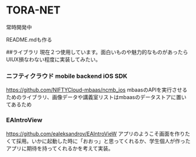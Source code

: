 # TORA-NET

常時開発中

README.mdも作る

##ライブラリ
現在２つ使用しています。面白いものや魅力的なものがあったらUIUX損なわない程度に実装してみたい。

### ニフティクラウド mobile backend iOS SDK
https://github.com/NIFTYCloud-mbaas/ncmb_ios
mbaasのAPIを実行させるためのライブラリ、画像データや講義室リストはmbaasのデータストアに置いてあるため

### EAIntroView
https://github.com/ealeksandrov/EAIntroVieW
アプリのようこそ画面を作りたくて採用。いかに起動した時に「おおっ」と思ってくれるか、学生個人が作ったアプリに期待を持ってくれるかを考えて実装。
